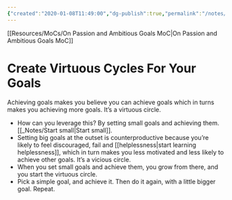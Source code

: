 ```yaml
---
{"created":"2020-01-08T11:49:00","dg-publish":true,"permalink":"/notes/create-virtuous-cycles-for-your-goals/","dgPassFrontmatter":true,"updated":"2025-01-19T22:22:40.336+01:00"}
---
```


[[Resources/MoCs/On Passion and Ambitious Goals MoC\|On Passion and Ambitious Goals MoC]]

# Create Virtuous Cycles For Your Goals
Achieving goals makes you believe you can achieve goals which in turns makes you achieving more goals. It’s a virtuous circle.

- How can you leverage this? By setting small goals and achieving them. [[_Notes/Start small\|Start small]].
- Setting big goals at the outset is counterproductive because you’re likely to feel discouraged, fail and [[helplessness\|start learning helplessness]], which in turn makes you less motivated and less likely to achieve other goals. It’s a vicious circle.
- When you set small goals and achieve them, you grow from there, and you start the virtuous circle.
- Pick a simple goal, and achieve it. Then do it again, with a little bigger goal. Repeat.
